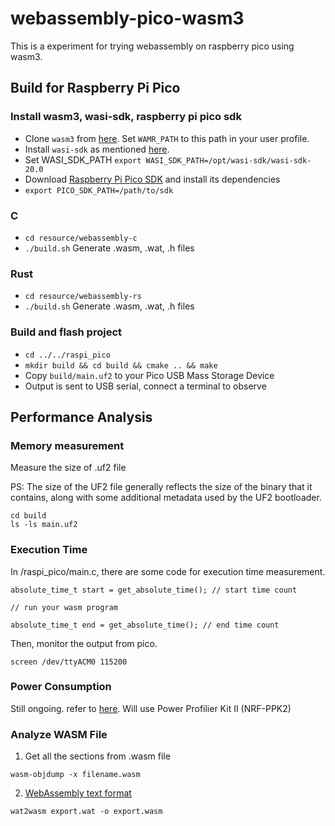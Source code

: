 # webassembly-pico-wasm3
This is a experiment for trying webassembly on raspberry pico using wasm3.


## Build for Raspberry Pi Pico

### Install wasm3, wasi-sdk, raspberry pi pico sdk
- Clone `wasm3` from [here](https://github.com/wasm3/wasm3/tree/main). Set `WAMR_PATH` to this path in your user profile.
- Install `wasi-sdk` as mentioned [here](https://github.com/WebAssembly/wasi-sdk).
- Set WASI_SDK_PATH `export WASI_SDK_PATH=/opt/wasi-sdk/wasi-sdk-20.0`
- Download [Raspberry Pi Pico SDK](https://github.com/raspberrypi/pico-sdk) and install its dependencies
- `export PICO_SDK_PATH=/path/to/sdk`

### C
- `cd resource/webassembly-c`
- `./build.sh` Generate .wasm, .wat, .h files

### Rust
- `cd resource/webassembly-rs`
- `./build.sh` Generate .wasm, .wat, .h files

### Build and flash project
- `cd ../../raspi_pico`
- `mkdir build && cd build && cmake .. && make`
- Copy `build/main.uf2` to your Pico USB Mass Storage Device
- Output is sent to USB serial, connect a terminal to observe



## Performance Analysis

### Memory measurement

Measure the size of .uf2 file 

PS: The size of the UF2 file generally reflects the size of the binary that it contains, along with some additional metadata used by the UF2 bootloader. 

```
cd build
ls -ls main.uf2
```

### Execution Time

In /raspi_pico/main.c, there are some code for execution time measurement.
```
absolute_time_t start = get_absolute_time(); // start time count

// run your wasm program

absolute_time_t end = get_absolute_time(); // end time count
```

Then, monitor the output from pico.
```
screen /dev/ttyACM0 115200
```

### Power Consumption
Still ongoing. refer to [here](https://community.element14.com/challenges-projects/element14-presents/workbenchwednesdays/w/documents/27761/measuring-the-pi-pico-w-s-power-consumption---workbench-wednesdays-60). Will use Power Profilier Kit II (NRF-PPK2)

### Analyze WASM File

1. Get all the sections from .wasm file
```
wasm-objdump -x filename.wasm
```


2. [WebAssembly text format](https://developer.mozilla.org/en-US/docs/WebAssembly/Understanding_the_text_format)

```
wat2wasm export.wat -o export.wasm
```


